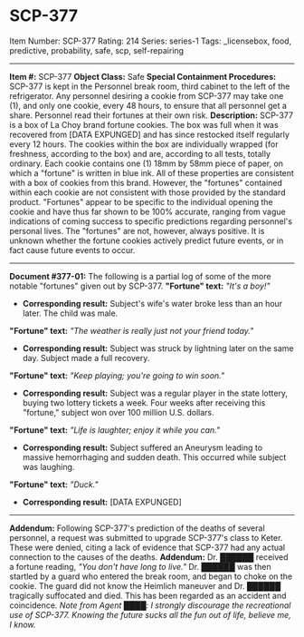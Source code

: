 # SCP-377
Item Number: SCP-377
Rating: 214
Series: series-1
Tags: _licensebox, food, predictive, probability, safe, scp, self-repairing

---

**Item #:** SCP-377
**Object Class:** Safe
**Special Containment Procedures:** SCP-377 is kept in the Personnel break room, third cabinet to the left of the refrigerator. Any personnel desiring a cookie from SCP-377 may take one (1), and only one cookie, every 48 hours, to ensure that all personnel get a share. Personnel read their fortunes at their own risk.
**Description:** SCP-377 is a box of La Choy brand fortune cookies. The box was full when it was recovered from [DATA EXPUNGED] and has since restocked itself regularly every 12 hours.
The cookies within the box are individually wrapped (for freshness, according to the box) and are, according to all tests, totally ordinary. Each cookie contains one (1) 18mm by 58mm piece of paper, on which a "fortune" is written in blue ink. All of these properties are consistent with a box of cookies from this brand.
However, the "fortunes" contained within each cookie are not consistent with those provided by the standard product. "Fortunes" appear to be specific to the individual opening the cookie and have thus far shown to be 100% accurate, ranging from vague indications of coming success to specific predictions regarding personnel's personal lives. The "fortunes" are not, however, always positive.
It is unknown whether the fortune cookies actively predict future events, or in fact cause future events to occur.
* * *
**Document #377-01:** The following is a partial log of some of the more notable "fortunes" given out by SCP-377.
**"Fortune" text:** _"It's a boy!"_
  * **Corresponding result:** Subject's wife's water broke less than an hour later. The child was male.

**"Fortune" text:** _"The weather is really just not your friend today."_
  * **Corresponding result:** Subject was struck by lightning later on the same day. Subject made a full recovery.

**"Fortune" text:** _"Keep playing; you're going to win soon."_
  * **Corresponding result:** Subject was a regular player in the state lottery, buying two lottery tickets a week. Four weeks after receiving this "fortune," subject won over 100 million U.S. dollars.

**"Fortune" text:** _"Life is laughter; enjoy it while you can."_
  * **Corresponding result:** Subject suffered an Aneurysm leading to massive hemorrhaging and sudden death. This occurred while subject was laughing.

**"Fortune" text:** _"Duck."_
  * **Corresponding result:** [DATA EXPUNGED]

* * *
**Addendum:** Following SCP-377's prediction of the deaths of several personnel, a request was submitted to upgrade SCP-377's class to Keter. These were denied, citing a lack of evidence that SCP-377 had any actual connection to the causes of the deaths.
**Addendum:** Dr. ██████ received a fortune reading, _"You don't have long to live."_ Dr. ██████ was then startled by a guard who entered the break room, and began to choke on the cookie. The guard did not know the Heimlich maneuver and Dr. ██████ tragically suffocated and died. This has been regarded as an accident and coincidence.
_Note from Agent ████: I strongly discourage the recreational use of SCP-377. Knowing the future sucks all the fun out of life, believe me, I know._
